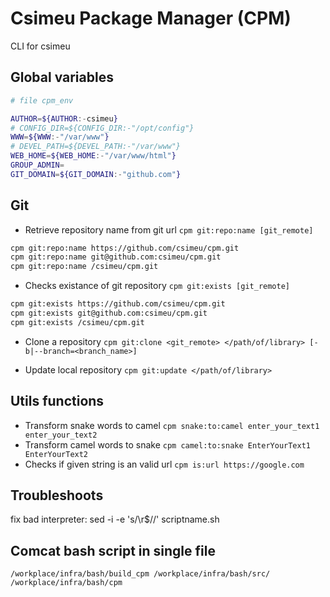 # Csimeu Package Manager (CPM)

CLI for csimeu

## Global variables

```bash
# file cpm_env

AUTHOR=${AUTHOR:-csimeu}
# CONFIG_DIR=${CONFIG_DIR:-"/opt/config"}
WWW=${WWW:-"/var/www"}
# DEVEL_PATH=${DEVEL_PATH:-"/var/www"}
WEB_HOME=${WEB_HOME:-"/var/www/html"}
GROUP_ADMIN=
GIT_DOMAIN=${GIT_DOMAIN:-"github.com"}
```

## Git

- Retrieve repository name from git url `cpm git:repo:name [git_remote]`

```bash
cpm git:repo:name https://github.com/csimeu/cpm.git
cpm git:repo:name git@github.com:csimeu/cpm.git
cpm git:repo:name /csimeu/cpm.git
```

- Checks existance of git repository `cpm git:exists [git_remote]`

```bash
cpm git:exists https://github.com/csimeu/cpm.git
cpm git:exists git@github.com:csimeu/cpm.git
cpm git:exists /csimeu/cpm.git
```

- Clone a repository `cpm git:clone <git_remote> </path/of/library> [-b|--branch=<branch_name>]`

- Update local repository `cpm git:update </path/of/library>`

## Utils functions

- Transform snake words to camel `cpm snake:to:camel enter_your_text1 enter_your_text2`
- Transform camel words to snake `cpm camel:to:snake EnterYourText1 EnterYourText2`
- Checks if given string is an valid url `cpm is:url https://google.com`

## Troubleshoots

fix bad interpreter: sed -i -e 's/\r$//' scriptname.sh

## Comcat bash script in single file

    /workplace/infra/bash/build_cpm /workplace/infra/bash/src/ /workplace/infra/bash/cpm

